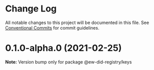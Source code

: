 # Change Log

All notable changes to this project will be documented in this file.
See [Conventional Commits](https://conventionalcommits.org) for commit guidelines.

# 0.1.0-alpha.0 (2021-02-25)

**Note:** Version bump only for package @ew-did-registry/keys
